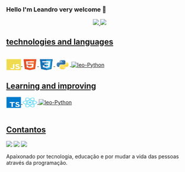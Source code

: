    <link rel="stylesheet" href="https://cdn.jsdelivr.net/gh/devicons/devicon@v2.15.1/devicon.min.css">      

### Hello I'm Leandro very welcome 👋



<div align="center">
  <a href="https://github.com/leandromacedo117">
  <img height="160em" src="https://github-readme-stats.vercel.app/api?username=leandromacedo117&show_icons=true&theme=gotham&include_all_commits=true&count_private=true"/>  <img height="160em" src="https://github-readme-stats.vercel.app/api/top-langs/?username=leandromacedo117&layout=compact&langs_count=7&theme=gotham"/>
</div>


## technologies and languages
<div style="display: inline_block"><br>
  <img align="center" alt="leo-Js" height="30" width="40" src="https://raw.githubusercontent.com/devicons/devicon/master/icons/javascript/javascript-plain.svg">
  <img align="center" alt="leo-HTML" height="30" width="40" src="https://raw.githubusercontent.com/devicons/devicon/master/icons/html5/html5-original.svg">
  <img align="center" alt="leo-CSS" height="30" width="40" src="https://raw.githubusercontent.com/devicons/devicon/master/icons/css3/css3-original.svg">
  <img align="center" alt="leo-Python" height="30" width="40" src="https://raw.githubusercontent.com/devicons/devicon/master/icons/python/python-original.svg">
    <img align="center" alt="leo-Python" height="30" width="40" src="https://cdn.jsdelivr.net/gh/devicons/devicon/icons/java/java-original.svg">
     

 
  
          

      
  
</div>
  
  ## Learning and improving
  <div style="display: inline_block">
  <img align="center" alt="leo-Ts" height="30" width="40" src="https://raw.githubusercontent.com/devicons/devicon/master/icons/typescript/typescript-plain.svg">
    <img align="center" alt="leo-React" height="30" width="40" src="https://raw.githubusercontent.com/devicons/devicon/master/icons/react/react-original.svg">
    <img align="center" alt="leo-Python" height="30" width="40" src="https://cdn.jsdelivr.net/gh/devicons/devicon/icons/php/php-plain.svg">
    

</div><br/>

  ## Contantos 
<div> 
  <a href="https://www.instagram.com/leandro__117/" target="_blank"><img src="https://img.shields.io/badge/-Instagram-%23E4405F?style=for-the-badge&logo=instagram&logoColor=white" target="_blank"></a> 
  <a href = "mailto:leeandromacedo117@gmail.com"><img src="https://img.shields.io/badge/-Gmail-%23333?style=for-the-badge&logo=gmail&logoColor=white" target="_blank"></a>
  <a href="https://www.linkedin.com/in/leandro-macedo-a16b67292/" target="_blank"><img src="https://img.shields.io/badge/-LinkedIn-%230077B5?style=for-the-badge&logo=linkedin&logoColor=white" target="_blank"></a> 
  
</div>

Apaixonado por tecnologia, educação e por mudar a vida das pessoas através da programação.

